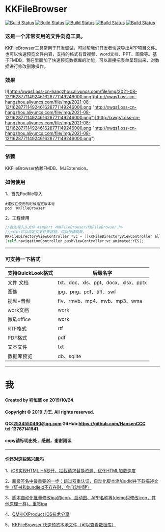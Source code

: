 # KKFileBrowser

[![Build Status](https://img.shields.io/badge/Github-QMKKXProduct-brightgreen.svg)](https://github.com/HansenCCC/KKFileBrowser)
[![Build Status](https://img.shields.io/badge/platform-ios-orange.svg)](https://github.com/HansenCCC/KKFileBrowser)
[![Build Status](https://img.shields.io/badge/HansenCCC-Github-blue.svg)](https://github.com/HansenCCC)
[![Build Status](https://img.shields.io/badge/HansenCCC-知乎-lightgrey.svg)](https://www.zhihu.com/people/EngCCC)
[![Build Status](https://img.shields.io/badge/已上架AppStore-Apple-success.svg)](https://apps.apple.com/cn/app/ios%E5%AE%9E%E9%AA%8C%E5%AE%A4/id1568656582)

### 这是一个非常实用的文件浏览工具。
KKFileBrowser工具常用于开发调试，可以帮我们开发者快速导出APP项目文件。也可以快速预览文件内容，支持的格式有音视频、word文档、PPT、图像等。基于FMDB，我在里面加了快速预览数据库的功能，可以直接把表单呈现出来，对数据进行修改删除操作。

### 效果
[![http://xwqs1.oss-cn-hangzhou.aliyuncs.com/file/img/2021-08-12/16287711492461628771149246000.png](http://xwqs1.oss-cn-hangzhou.aliyuncs.com/file/img/2021-08-12/16287711492461628771149246000.png "http://xwqs1.oss-cn-hangzhou.aliyuncs.com/file/img/2021-08-12/16287711492461628771149246000.png")](http://xwqs1.oss-cn-hangzhou.aliyuncs.com/file/img/2021-08-12/16287711492461628771149246000.png "http://xwqs1.oss-cn-hangzhou.aliyuncs.com/file/img/2021-08-12/16287711492461628771149246000.png")

------------

### 依赖
KKFileBrowser依赖FMDB、MJExtension。

### 如何使用
1、首先Podfile导入
```
#建议在使用的时候指定版本号
pod 'KKFileBrowser'
```
2、工程使用
```objective-c
//首先导入头文件 #import <KKFileBrowser/KKFileBrowser.h>
//paths可以自定义文件夹路径，可以快捷跳转。
KKFileDirectoryViewController *vc = [[KKFileDirectoryViewController alloc] initWithPaths:@[]];
[self.navigationController pushViewController:vc animated:YES];
```


***

### 可支持一下格式

|支持QuickLook格式|后缀名字|
|--|--|
|文件 文档|txt、doc、xls、ppt、docx、xlsx、pptx|
|图像|jpg、png、pdf、tiff、swf|
|视频+音频|flv、rmvb、mp4、mvb、mp3、wma|
|work文档|work|
|微软office|work|
|RTF格式|rtf|
|PDF格式|pdf|
|文本文件|txt|
|数据库预览|db、sqlite|


----------

# 我
#### Created by 程恒盛 on 2019/10/24.
#### Copyright © 2019 力王. All rights reserved.
#### QQ:2534550460@qq.com  GitHub:https://github.com/HansenCCC  tel:13767141841
#### copy请标明出处，感谢，谢谢阅读

----------

#### 你还对这些感兴趣吗

1、[iOS实现HTML H5秒开、拦截请求替换资源、优化HTML加载速度][1]

2、[超级签名中最重要的一步：跳过双重认证，自动化脚本添加udid并下载描述文件（证书和bundleid不存在时，会自动创建）][2]

3、[脚本自动化批量修改ipa的icon、启动图、APP名称等(demo只修改icon，其他原理一样)、重签ipa][3]

4、[QMKKXProduct iOS技术分享][4]

5、[KKFileBrowser 快速预览本地文件（可以查看数据库）][5]


  [1]: https://github.com/HansenCCC/KKQuickDraw
  [2]: https://github.com/HansenCCC/HSAddUdids
  [3]: https://github.com/HansenCCC/HSIPAReplaceIcon
  [4]: https://github.com/HansenCCC/QMKKXProduct
  [5]: https://github.com/HansenCCC/KKFileBrowser
